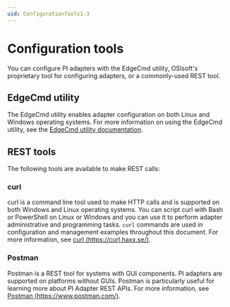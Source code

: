 ```yaml
---
uid: ConfigurationTools1-3
---
```


# Configuration tools

You can configure PI adapters with the EdgeCmd utility, OSIsoft's proprietary tool for configuring adapters, or a commonly-used REST tool.

## EdgeCmd utility

The EdgeCmd utility enables adapter configuration on both Linux and Windows operating systems. For more information on using the EdgeCmd utility, see the [EdgeCmd utility documentation](https://osisoft.github.io/Edgecmd-Docs/v1.2/edgecmd-utility.html).

## REST tools

The following tools are available to make REST calls:

### curl

curl is a command line tool used to make HTTP calls and is supported on both Windows and Linux operating systems. You can script curl with Bash or PowerShell on Linux or Windows and you can use it to perform adapter administrative and programming tasks. `curl` commands are used in configuration and management examples throughout this document. For more information, see [curl (https://curl.haxx.se/)](https://curl.haxx.se/).

### Postman

Postman is a REST tool for systems with GUI components. PI adapters are supported on platforms without GUIs. Postman is particularly useful for learning more about PI Adapter REST APIs. For more information, see [Postman (https://www.postman.com/)](https://www.postman.com/).
